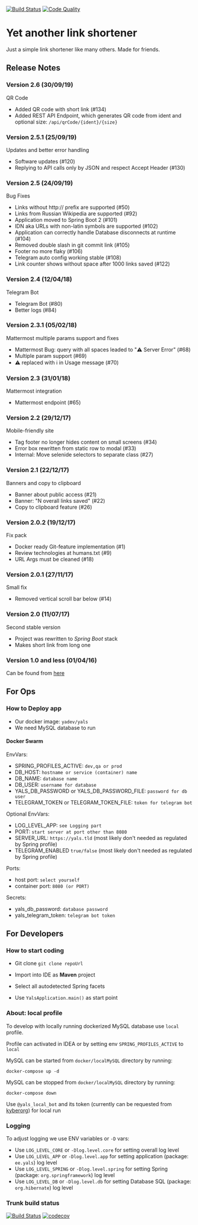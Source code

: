 [![Build Status](https://ci.yadev.eu/buildStatus/icon?job=YalsGH%2Fmaster)](https://ci.yadev.eu/job/YalsGH/job/master/)
[![Code Quality](https://api.codacy.com/project/badge/Grade/221422fa46764d6ba75f78af2387e423)](https://www.codacy.com/manual/kyberorg/yals)
# Yet another link shortener

Just a simple link shortener like many others. Made for friends.

## Release Notes

### Version 2.6 (30/09/19)
QR Code

*   Added QR code with short link (#134)
  *   Added REST API Endpoint, which generates QR code from ident and optional size: `/api/qrCode/{ident}/{size}`

### Version 2.5.1 (25/09/19)
Updates and better error handling

  *  Software updates (#120) 
  *  Replying to API calls only by JSON and respect Accept Header (#130)

### Version 2.5 (24/09/19)
Bug Fixes

  *  Links without http:// prefix are supported (#50)
  *  Links from Russian Wikipedia are supported (#92)
  *  Application moved to Spring Boot 2 (#101)
  *  IDN aka URLs with non-latin symbols are supported (#102)
  *  Application can correctly handle Database disconnects at runtime (#104)
  *  Removed double slash in git commit link (#105)
  *  Footer no more flaky (#106)
  *  Telegram auto config working stable (#108)
  *  Link counter shows without space after 1000 links saved (#122) 

### Version 2.4 (12/04/18)
Telegram Bot

  *  Telegram Bot (#80)
  *  Better logs (#84)

### Version 2.3.1 (05/02/18)
Mattermost multiple params support and fixes

  *  Mattermost Bug: query with all spaces leaded to ":warning: Server Error" (#68)
  *  Multiple param support (#69)
  *  :warning: replaced with  :information_source: in Usage message (#70)

### Version 2.3 (31/01/18)
Mattermost integration

  *  Mattermost endpoint (#65)

### Version 2.2 (29/12/17)
Mobile-friendly site

  *  Tag footer no longer hides content on small screens (#34)
  *  Error box rewritten from static row to modal (#33)
  *  Internal: Move selenide selectors to separate class (#27)

### Version 2.1 (22/12/17)
Banners and copy to clipboard

  *  Banner about public access (#21)
  *  Banner: "N overall links saved" (#22)
  *  Copy to clipboard feature (#26)

### Version 2.0.2 (19/12/17)
Fix pack

  *  Docker ready Git-feature implementation (#1)
  *  Review technologies at humans.txt (#9)
  *  URL Args must be cleaned (#18)

### Version 2.0.1 (27/11/17)
Small fix

  *  Removed vertical scroll bar below (#14)

### Version 2.0 (11/07/17)
Second stable version

  *  Project was rewritten to _Spring Boot_ stack
  *  Makes short link from long one

### Version 1.0 and less (01/04/16)

Can be found from [here](https://github.com/yadevee/yals-play/blob/trunk/README.md#yet-another-link-shortener)

## For Ops
### How to Deploy app

  *  Our docker image: `yadev/yals`
  *  We need MySQL database to run

#### Docker Swarm

EnvVars: 

  *  SPRING_PROFILES_ACTIVE: `dev,qa or prod`
  *  DB_HOST: `hostname or service (container) name`
  *  DB_NAME: `database name`
  *  DB_USER: `username for database`
  *  YALS_DB_PASSWORD or YALS_DB_PASSWORD_FILE: `password for db user`
  *  TELEGRAM_TOKEN or TELEGRAM_TOKEN_FILE: `token for telegram bot`

Optional EnvVars: 

  *  LOG_LEVEL_APP: `see Logging part`
  *  PORT: `start server at port other than 8080 `
  *  SERVER_URL: `https://yals.tld` (most likely don't needed as regulated by Spring profile)
  *  TELEGRAM_ENABLED `true/false` (most likely don't needed as regulated by Spring profile)

Ports: 

  *  host port: `select yourself`
  *  container port: `8080 (or PORT)`

Secrets:

  *  yals_db_password: `database password`
  *  yals_telegram_token: `telegram bot token`

## For Developers
### How to start coding

  *  Git clone ``` git clone repoUrl ```
  *  Import into IDE as **Maven** project

* Select all autodetected Spring facets

* Use ``` YalsApplication.main() ``` as start point

### About: local profile
To develop with locally running dockerized MySQL database use `local` profile.

Profile can activated in IDEA or by setting env `SPRING_PROFILES_ACTIVE` to `local`

MySQL can be started from `docker/localMySQL` directory by running:

```
docker-compose up -d
``` 

MySQL can be stopped from `docker/localMySQL` directory by running:

```
docker-compose down
```

Use `@yals_local_bot` and its token (currently can be requested from [kyberorg](mailto:kyberorg@yadev.eu)) for local run

### Logging
To adjust logging we use ENV variables or `-D` vars: 

* Use `LOG_LEVEL_CORE` or `-Dlog.level.core` for setting overall log level
* Use `LOG_LEVEL_APP` or `-Dlog.level.app` for setting application (package: `ee.yals`) log level
* Use `LOG_LEVEL_SPRING` or `-Dlog.level.spring` for setting Spring (package: `org.springframework`) log level
* Use `LOG_LEVEL_DB` or `-Dlog.level.db` for setting Database SQL (package: `org.hibernate`) log level

### Trunk build status

[![Build Status](https://ci.yadev.eu/buildStatus/icon?job=YalsGH%2Ftrunk)](https://ci.yadev.eu/job/YalsGH/job/trunk/)
[![codecov](https://codecov.io/gh/yadevee/yals/branch/trunk/graph/badge.svg)](https://codecov.io/gh/yadevee/yals)
